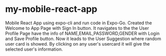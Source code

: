 # my-mobile-react-app
<n>Mobile React App using expo-cli and run code in Expo-Go.</n>
<n>Created the Welcome to App Page with Sign In button.</n>
<n>It navigates to the the User Profile Page have the info of NAME,EMAIL,PASSWORD,GENDER with Login and Save Profile button.</n>
<n>Now it leads to the User Suggestion where random user card is showed.</n>
<n>By clicking on any user's usercard it will give the selected user's information.</n>
